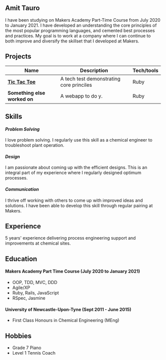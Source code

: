 ## Amit Tauro

I have been studying on Makers Academy Part-Time Course from July 2020 to January 2021. I have developed an understanding the core principles of the most popular programming languages, and cemented best processes and practices. My goal is to work at a company where I can continue to both improve and diversify the skillset that I developed at Makers.

## Projects

| Name                         | Description       | Tech/tools        |
| ---------------------------- | ----------------- | ----------------- |
| **[Tic Tac Toe](https://github.com/amittauro/tic-tac-toe)**            | A tech test demonstrating core princiles | Ruby |
| **Something else worked on** | A webapp to do y. | Ruby              |

## Skills

#### *Problem Solving*
I love problem solving. I regularly use this skill as a chemical engineer to troubleshoot plant operation.
#### *Design*
I am passionate about coming up with the efficient designs. This is an integral part of my experience where I regularly designed optimum processes.
#### *Communication*
I thrive off working with others to come up with improved ideas and solutions. I have been able to develop this skill through regular pairing at Makers.

## Experience

5 years' experience delivering process engineering support and improvements at chemical sites. 

## Education

#### Makers Academy Part Time Course (July 2020 to January 2021)

- OOP, TDD, MVC, DDD
- Agile/XP
- Ruby, Rails, JavaScript
- RSpec, Jasmine

#### University of Newcastle-Upon-Tyne (Sept 2011 - June 2015)

- First Class Honours in Chemical Engineering (MEng)

## Hobbies

- Grade 7 Piano
- Level 1 Tennis Coach
